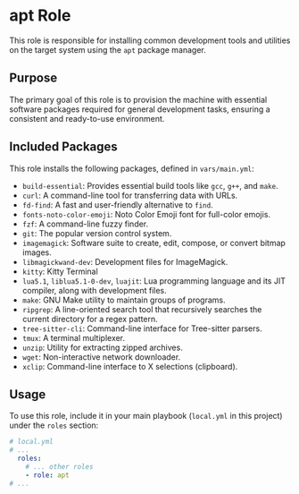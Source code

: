 # apt Role

This role is responsible for installing common development tools and utilities on the target system using the `apt` package manager.

## Purpose

The primary goal of this role is to provision the machine with essential software packages required for general development tasks, ensuring a consistent and ready-to-use environment.

## Included Packages

This role installs the following packages, defined in `vars/main.yml`:

* `build-essential`: Provides essential build tools like `gcc`, `g++`, and `make`.
* `curl`: A command-line tool for transferring data with URLs.
* `fd-find`: A fast and user-friendly alternative to `find`.
* `fonts-noto-color-emoji`: Noto Color Emoji font for full-color emojis.
* `fzf`: A command-line fuzzy finder.
* `git`: The popular version control system.
* `imagemagick`: Software suite to create, edit, compose, or convert bitmap images.
* `libmagickwand-dev`: Development files for ImageMagick.
* `kitty`: Kitty Terminal
* `lua5.1`, `liblua5.1-0-dev`, `luajit`: Lua programming language and its JIT compiler, along with development files.
* `make`: GNU Make utility to maintain groups of programs.
* `ripgrep`: A line-oriented search tool that recursively searches the current directory for a regex pattern.
* `tree-sitter-cli`: Command-line interface for Tree-sitter parsers.
* `tmux`: A terminal multiplexer.
* `unzip`: Utility for extracting zipped archives.
* `wget`: Non-interactive network downloader.
* `xclip`: Command-line interface to X selections (clipboard).

## Usage

To use this role, include it in your main playbook (`local.yml` in this project) under the `roles` section:

```yaml
# local.yml
# ...
  roles:
    # ... other roles
    - role: apt
# ...
```
